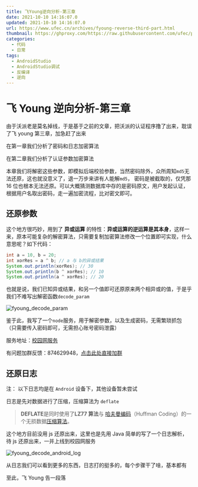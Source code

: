 ```yaml
---
title: 飞Young逆向分析-第三章
date: 2021-10-10 14:16:07.0
updated: 2021-10-10 14:16:07.0
url: https://www.ufec.cn/archives/fyoung-reverse-third-part.html
thumbnail: https://ghproxy.com/https://raw.githubusercontent.com/ufec/picGoImg/main/blog/5cbc7afdc3fd99feefbb44e3734fcccc.webp
categories:
  - 代码
  - 日常
tags:
  - AndroidStudio
  - AndroidStudio调试
  - 反编译
  - 逆向
---
```


# 飞 Young 逆向分析-第三章

由于沃派老是莫名掉线，于是基于之前的文章，把沃派的认证程序撸了出来，耽误了飞 young 第三章，加急赶了出来

在第一章我们分析了密码和日志加密算法

在第二章我们分析了认证参数加密算法

本章我们将解密这些参数，即模拟后端校验参数，当然密码除外，众所周知`md5`无法还原，这也就没意义了，退一万步来讲有人能解`md5`， 密码是被截取的，仅凭那 16 位也根本无法还原。可以大概猜测数据库中存的是密码原文，用户发起认证，根据用户名取出密码，走一遍加密流程，比对密文即可。

## 还原参数

这个地方很巧妙，用到了 **异或运算** 的特性：**异或运算的逆运算是其本身**，这样一来，原本可能复杂的解密算法，只需要复制加密算法修改一个位置即可实现，什么意思呢？如下代码：

```java
int a = 10, b = 20;
int xorRes = a ^ b; // a 与 b的异或结果
System.out.println(xorRes); // 30
System.out.println(b ^ xorRes); // 10
System.out.println(a ^ xorRes); // 20
```

也就是说，我们已知异或结果，和另一个值即可还原原来两个相异或的值，于是乎我们不难写出解密函数`decode_param`

![fyoung_decode_param](https://ghproxy.com/https://raw.githubusercontent.com/ufec/picGoImg/main/blog/bb94178f82e971bfc06b114f98288f5d.webp)

鉴于此，我写了一个`node`服务，用于解密参数，以及生成密码，无需繁琐抓包（只需要传入密码即可，无需担心账号密码泄露）

服务地址：[校园网服务](http://schoolnet.ufec.cn/)

有问题加群反馈：874629948，[点击此处直接加群](https://jq.qq.com/?_wv=1027&k=qTTYmb8v)

## 还原日志

注： 以下日志均是在 `Android` 设备下，其他设备暂未尝试

日志是先对数据进行了压缩，压缩算法为 `deflate`

> **DEFLATE**是同时使用了**LZ77 算法**与 [哈夫曼编码](https://baike.baidu.com/item/哈夫曼编码/1719730)（Huffman Coding）的一个无损数据[压缩算法](https://baike.baidu.com/item/压缩算法/2762648)。

这个地方目前没用 js 还原出来，这里也是先用 Java 简单的写了一个日志解析，待 js 还原出来，一并上线到校园网服务

![fyoung_decode_android_log](https://ghproxy.com/https://raw.githubusercontent.com/ufec/picGoImg/main/blog/999b66cbe5f6629390975c1e0a2b1b29.webp)

从日志我们可以看到更多的东西，日志打的挺多的，每个步骤干了啥，基本都有

至此，飞 Young 告一段落
